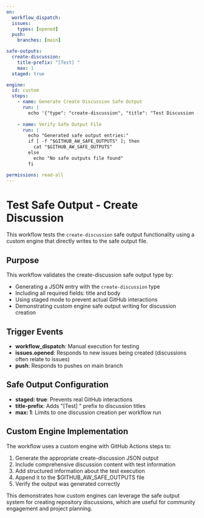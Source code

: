 ```yaml
---
on:
  workflow_dispatch:
  issues:
    types: [opened]
  push:
    branches: [main]

safe-outputs:
  create-discussion:
    title-prefix: "[Test] "
    max: 1
  staged: true

engine:
  id: custom
  steps:
    - name: Generate Create Discussion Safe Output
      run: |
        echo '{"type": "create-discussion", "title": "Test Discussion - Safe Output Validation", "body": "# Test Discussion - create-discussion Safe Output\n\nThis discussion was automatically created by the test-safe-output-create-discussion workflow to validate the create-discussion safe output functionality.\n\n## Purpose\nThis discussion serves as a test of the safe output systems ability to create GitHub discussions through custom engine workflows.\n\n## Test Details\n- **Safe Output Type:** create-discussion\n- **Engine Type:** Custom (GitHub Actions steps)\n- **Workflow:** test-safe-output-create-discussion\n- **Created:** '"$(date)"'\n- **Trigger:** ${{ github.event_name }}\n- **Repository:** ${{ github.repository }}\n- **Run ID:** ${{ github.run_id }}\n- **Staged Mode:** true\n\n## Discussion Points\n1. Custom engine successfully executed\n2. Safe output file generation completed\n3. Discussion creation triggered\n4. Staged mode prevents actual GitHub interactions\n\n## Validation Checklist\n- ✅ JSON output properly formatted\n- ✅ Required fields included (title, body)\n- ✅ Test information comprehensive\n- ✅ Safe output file appended correctly\n\nFeel free to participate in this test discussion or archive it after verification (though this should not create actual discussions due to staged mode)."}' >> $GITHUB_AW_SAFE_OUTPUTS
        
    - name: Verify Safe Output File
      run: |
        echo "Generated safe output entries:"
        if [ -f "$GITHUB_AW_SAFE_OUTPUTS" ]; then
          cat "$GITHUB_AW_SAFE_OUTPUTS"
        else
          echo "No safe outputs file found"
        fi

permissions: read-all
---
```


# Test Safe Output - Create Discussion

This workflow tests the `create-discussion` safe output functionality using a custom engine that directly writes to the safe output file.

## Purpose

This workflow validates the create-discussion safe output type by:
- Generating a JSON entry with the `create-discussion` type
- Including all required fields: title and body
- Using staged mode to prevent actual GitHub interactions
- Demonstrating custom engine safe output writing for discussion creation

## Trigger Events

- **workflow_dispatch**: Manual execution for testing
- **issues.opened**: Responds to new issues being created (discussions often relate to issues)
- **push**: Responds to pushes on main branch

## Safe Output Configuration

- **staged: true**: Prevents real GitHub interactions
- **title-prefix**: Adds "[Test] " prefix to discussion titles
- **max: 1**: Limits to one discussion creation per workflow run

## Custom Engine Implementation

The workflow uses a custom engine with GitHub Actions steps to:
1. Generate the appropriate create-discussion JSON output
2. Include comprehensive discussion content with test information
3. Add structured information about the test execution
4. Append it to the $GITHUB_AW_SAFE_OUTPUTS file
5. Verify the output was generated correctly

This demonstrates how custom engines can leverage the safe output system for creating repository discussions, which are useful for community engagement and project planning.